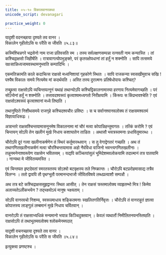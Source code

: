 ```yaml
---
title: ०५-१० विकालवानरकथा
unicode_script: devanagari

practice_weight: 0
---
```

यादृशी वदनच्छाया दृश्यते तव वानर ।  
विकालेन गृहीतोऽसि यः परैति स जीवति ॥५.८३॥

कस्मिंश्चिन्नगरे भद्रसेनो नाम राजा प्रतिवसति स्म । तस्य सर्वलक्षणसम्पन्ना रत्नवती नाम कन्यास्ति । तां कश्चिद्राक्षसो जिहीर्षति । रात्रावागत्योपभुङ्क्ते, परं कृतरक्षोपधानां तां हर्तुं न शक्नोति । सापि तत्समये रक्षःसान्निध्यजामवस्थामनुभवति कम्पादिभिः ।  

एकमतिक्रामति काले कदाचित्स राक्षसो मध्यनिशायां गृहकोणे स्थितः । सापि राजकन्या स्वसखीमुवाच सखि ! पश्यैष विकालः समये नित्यमेव मां कदर्थयति । अस्ति तस्य दुरात्मनः प्रतिषेधोपायः कश्चित्?

तच्छ्रुत्वा राक्षसोऽपि व्यचिन्तयत्नूनं यथाहं तथान्योऽपि कश्चिद्विकालनामास्या हरणाय नित्यमेवागच्छति । परं सोऽप्येनां हर्तुं न शक्नोति । तत्तावदश्वरूपं कृत्वाश्वमध्यगतो निरीक्षयामि । किंरूपः स किंप्रभावश्चेति ? एवं राक्षसोऽश्वरूपं कृत्वाश्वानां मध्ये तिष्ठति ।  

तथानुष्ठिते निशीथसमये राजगृहे कश्चिदश्वचौरः प्रविष्टः । स च सर्वानश्वानवलोक्य तं राक्षसमश्वतमं विज्ञायाधिरूढः ।  

अत्रान्तरे राक्षसश्चिन्तयामासनूनमेष विकालनामा  मां चौरं मत्वा कोपान्निहन्तुमागतः । तत्किं करोमि ? एवं चिन्तयन् सोऽपि तेन खलीनं मुखे निधाय कशाघातेन ताडितः । अथासौ भयत्रस्तमनाः प्रधावितुमारब्धः ।  

चौरोऽपि दूरं गत्वा खलीनाकर्षणेन तं स्थिरं कर्तुमारब्धवान् । स तु वेगाद्वेगतरं गच्छति । अथ तं तथागणितखलीनाकर्षणं मत्वा चौरश्चिन्तयामास अहो नैवंविधा वाजिनो भवन्त्यगणितखलीनाः । तन्नूनमनेनाश्वरूपेण राक्षसेन भवितव्यम् । यद्यपि कञ्चित्पांसुलं भूमिदेशमवलोकयामि तदात्मानं तत्र पातयामि । नान्यथा मे जीवितव्यमस्ति ।  

एवं चिन्तयत इष्टदेवतां स्मरतस्तस्य सोऽश्वो बटवृक्षस्य तले निष्क्रान्तः । चौरोऽपि बटप्ररोहमासाद्य तत्रैव विलग्नः । ततो द्वावपि तौ पृथग्भूतौ परमानन्दभाजौ जीवितविषये लब्धप्रत्याशौ सम्पन्नौ ।  

अथ तत्र बटे कश्चिद्राक्षससुहृद्वानरः स्थित आसीत् । तेन राक्षसं त्रस्तमालोक्य व्याहृतम्भो मित्र ! किमेव अलाय्यतेऽलीकभयेन ? तद्भक्ष्योऽयं मानुषः भक्ष्यताम् ।  

सोऽपि वानरवचो निशम्य, स्वरूपमाधाय शङ्कितमनाः स्खलितगतिर्निवृत्तः । चौरोऽपि तं वानराहूतं ज्ञात्वा कोपात्तस्य लाङ्गुलं लम्बमानं मुखे निधाय चर्वितवान् ।  

वानरोऽपि तं राक्षसाभ्यधिकं मन्यमानो भयान्न किञ्चिदुक्तवान् । केवलं व्यथार्तो निमीलितनयनस्तिष्ठति । राक्षसोऽपि तं तथाभूतमवलोक्य श्लोकमेनमपठत्

यादृशी वचनच्छाया दृश्यते तव वानर ।  
विकालेन गृहीतोऽसि यः परैति स जीवति ॥५.८४॥

इत्युक्त्वा प्रणष्टश्च । 
